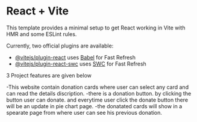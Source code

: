 # React + Vite

This template provides a minimal setup to get React working in Vite with HMR and some ESLint rules.

Currently, two official plugins are available:

- [@vitejs/plugin-react](https://github.com/vitejs/vite-plugin-react/blob/main/packages/plugin-react/README.md) uses [Babel](https://babeljs.io/) for Fast Refresh
- [@vitejs/plugin-react-swc](https://github.com/vitejs/vite-plugin-react-swc) uses [SWC](https://swc.rs/) for Fast Refresh

3 Project features are given below

-This website contain donation cards where user can select any card and can read the details discription.
-there is a donation button. by clicking the button user can donate. and everytime user click the donate button there will be an update in pie chart page.
-the donatated cards will show in a spearate page from where user can see his previous donation.
